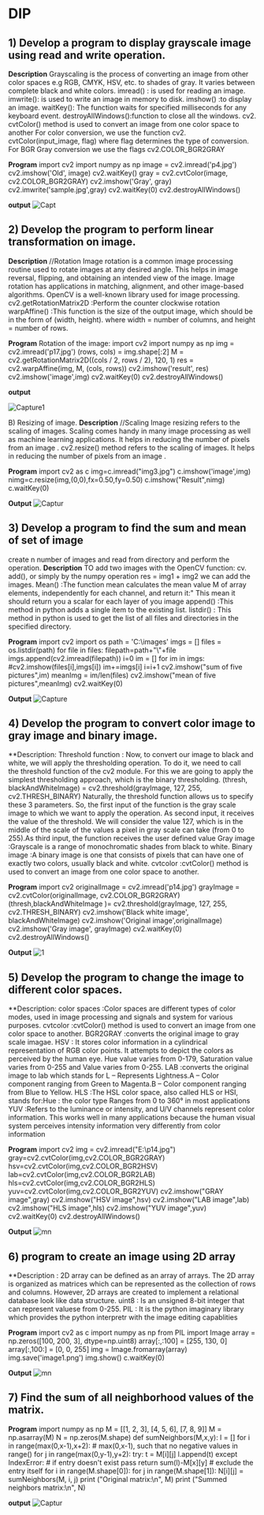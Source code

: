 # DIP
## 1) Develop a program to  display grayscale image using read and write operation.

**Description**
Grayscaling is the process of converting an image from other color spaces e.g RGB, CMYK, HSV, etc. to shades of gray. It varies between complete black and white colors.
imread() : is used for reading an image.
imwrite(): is used to write an image in memory to disk.
imshow() :to display an image.
waitKey(): The function waits for specified milliseconds for any keyboard event. 
destroyAllWindows():function to close all the windows.
cv2. cvtColor() method is used to convert an image from one color space to another For color conversion, we use the function cv2. cvtColor(input_image, flag) where flag determines the type of conversion. For BGR Gray conversion we use the flags cv2.COLOR_BGR2GRAY 

**Program**
import cv2
import numpy as np
image = cv2.imread('p4.jpg')
cv2.imshow('Old', image)
cv2.waitKey()
gray = cv2.cvtColor(image, cv2.COLOR_BGR2GRAY)
cv2.imshow('Gray', gray)
cv2.imwrite('sample.jpg',gray)
cv2.waitKey(0)
cv2.destroyAllWindows()

**output**
![Capt](https://user-images.githubusercontent.com/72268045/104295083-08190200-54e6-11eb-9062-6354c9ef1b4e.PNG)


## 2) Develop the program to perform linear transformation on image.
**Description**
//Rotation
Image rotation is a common image processing routine used to rotate images at any desired angle. This helps in image reversal, flipping, and obtaining an intended view of the image. Image rotation has applications in matching, alignment, and other image-based algorithms. OpenCV is a well-known library used for image processing.
cv2.getRotationMatrix2D :Perform the counter clockwise rotation
warpAffine()            :This function is the size of the output image, which should be in the form of (width, height). where width = number of columns, and height = number of rows.

**Program**
Rotation of the image:
import cv2
import numpy as np
img = cv2.imread('p17.jpg')
(rows, cols) = img.shape[:2]
M = cv2.getRotationMatrix2D((cols / 2, rows / 2), 120, 1)
res = cv2.warpAffine(img, M, (cols, rows))
cv2.imshow('result', res)
cv2.imshow('image',img)
cv2.waitKey(0)
cv2.destroyAllWindows()

**output**

![Capture1](https://user-images.githubusercontent.com/72268045/104289786-92aa3300-54df-11eb-82ba-d7e40d5d134e.PNG)

B) Resizing of image.
**Description**
//Scaling
Image resizing refers to the scaling of images. Scaling comes handy in many image processing as well as machine learning applications.
It helps in reducing the number of pixels from an image .
cv2.resize() method refers to the scaling of images. It helps in reducing the number of pixels from an image .

**Program**
import cv2 as c
img=c.imread("img3.jpg")
c.imshow('image',img)
nimg=c.resize(img,(0,0),fx=0.50,fy=0.50)
c.imshow("Result",nimg)
c.waitKey(0)

**Output**
![Captur](https://user-images.githubusercontent.com/72268045/104290241-21b74b00-54e0-11eb-89b1-8832f79f8247.PNG)


## 3) Develop a program to find the sum and mean of set of image
create n number of images and read from directory and perform the operation.
**Description**
TO add two images with the OpenCV function:
cv. add(), or simply by the numpy operation res = img1 + img2 we can add the images.
Mean()    :The function mean calculates the mean value M of array elements, independently for each channel, and return it:" This mean it should return you a scalar for each layer of you image
append()  :This method in python adds a single item to the existing list.
listdir() : This method in python is used to get the list of all files and directories in the specified directory.

**Program**
import cv2
import os
path = 'C:\images'
imgs = []
files = os.listdir(path)
for file in files:
    filepath=path+"\\"+file
    imgs.append(cv2.imread(filepath))
i=0
im = []
for im in imgs:
    #cv2.imshow(files[i],imgs[i])
    im+=imgs[i]
    i=i+1
cv2.imshow("sum of five pictures",im)
meanImg = im/len(files)
cv2.imshow("mean of five pictures",meanImg)
cv2.waitKey(0)

**Output**
![Capture](https://user-images.githubusercontent.com/72268045/104430787-feba8480-553b-11eb-81bc-e10ddfa20975.PNG)

## 4) Develop the program to convert color image to gray image and binary image.
**Description:
Threshold function : Now, to convert our image to black and white, we will apply the thresholding operation. 
To do it, we need to call the threshold function of the cv2 module.
For this we are going to apply the simplest thresholding approach, which is the binary thresholding.
(thresh, blackAndWhiteImage) = cv2.threshold(grayImage, 127, 255, cv2.THRESH_BINARY)
Naturally, the threshold function allows us to specify  these 3 parameters. So, the first input of the function is the gray scale image to which we want to apply the operation.
As second input, it receives the value of the threshold. We will consider the value 127, which is in the middle of the scale of the values a pixel in gray scale can take (from 0 to 255).As third input, the function receives the user defined value 
Gray image   :Grayscale is a range of monochromatic shades from black to white. 
Binary image :A binary image is one that consists of pixels that can have one of exactly two colors, usually black and white.
cvtcolor     :cvtColor() method is used to convert an image from one color space to another.

**Program**
import cv2
originalImage = cv2.imread('p14.jpg')
grayImage = cv2.cvtColor(originalImage, cv2.COLOR_BGR2GRAY)
(thresh,blackAndWhiteImage )= cv2.threshold(grayImage, 127, 255, cv2.THRESH_BINARY)
cv2.imshow('Black white image', blackAndWhiteImage)
cv2.imshow('Original image',originalImage)
cv2.imshow('Gray image', grayImage)
cv2.waitKey(0)
cv2.destroyAllWindows()

**Output**
![1](https://user-images.githubusercontent.com/72268045/104327232-8b4f4d80-5510-11eb-9cc4-d71ce7667745.PNG)

## 5) Develop the program to change the image to different color spaces.
**Description:
color spaces :Color spaces are different types of color modes, used in image processing and signals and system for various purposes.
cvtcolor     :cvtColor() method is used to convert an image from one color space to another.
BGR2GRAY     :converts the original image to gray scale imagae.
HSV          : It stores color information in a cylindrical representation of RGB color points. It attempts to depict the colors as perceived by the human eye. Hue value varies                from 0-179, Saturation value varies from 0-255 and Value  varies from 0-255.
LAB          :converts the original image to lab which stands for L – Represents Lightness.A – Color component ranging from Green to Magenta.B – Color component ranging from                    Blue to Yellow.
HLS          :The HSL color space, also called HLS or HSI, stands for:Hue : the color type Ranges from 0 to 360° in most applications 
YUV          :Refers to the luminance or intensity, and U/V channels represent color information. This works well in many applications because the human visual system perceives               intensity information very differently from color information

**Program**
import cv2 img = cv2.imread("E:\\p14.jpg") 
gray=cv2.cvtColor(img,cv2.COLOR_BGR2GRAY) 
hsv=cv2.cvtColor(img,cv2.COLOR_BGR2HSV) 
lab=cv2.cvtColor(img,cv2.COLOR_BGR2LAB)
hls=cv2.cvtColor(img,cv2.COLOR_BGR2HLS) 
yuv=cv2.cvtColor(img,cv2.COLOR_BGR2YUV)
cv2.imshow("GRAY image",gray)
cv2.imshow("HSV image",hsv)
cv2.imshow("LAB image",lab)
cv2.imshow("HLS image",hls)
cv2.imshow("YUV image",yuv)
cv2.waitKey(0)
cv2.destroyAllWindows()

**Output**
![mn](https://user-images.githubusercontent.com/72268045/104328099-7cb56600-5511-11eb-952d-8f3e536aaac5.PNG)

## 6) program to create an image using 2D array
**Description :
2D array can be defined as an array of arrays. The 2D array is organized as matrices which can be represented as the collection of rows and columns. However, 2D arrays are created to implement a relational database look like data structure.
uint8 : Is an unsigned 8-bit integer that can represent valuese from 0-255.
PIL   : It is the python imaginary library which provides the python interpretr with the image editing capablities 

**Program**
import cv2 as c
import numpy as np
from PIL import Image
array = np.zeros([100, 200, 3], dtype=np.uint8)
array[:,:100] = [255, 130, 0]
array[:,100:] = [0, 0, 255]
img = Image.fromarray(array)
img.save('image1.png')
img.show()
c.waitKey(0)

**Output**
![mn](https://user-images.githubusercontent.com/72268045/104329358-d4080600-5512-11eb-9d19-6d7190aeabfc.PNG)


## 7) Find the sum of all neighborhood values of the matrix.
**Program**
import numpy as np
M = [[1, 2, 3],
    [4, 5, 6],
    [7, 8, 9]]
M = np.asarray(M)
N = np.zeros(M.shape)
def sumNeighbors(M,x,y):
    l = []
    for i in range(max(0,x-1),x+2): # max(0,x-1), such that no negative values in range()
        for j in range(max(0,y-1),y+2):
            try:
                t = M[i][j]
                l.append(t)
            except IndexError: # if entry doesn't exist
                pass
    return sum(l)-M[x][y] # exclude the entry itself
for i in range(M.shape[0]):
    for j in range(M.shape[1]):
        N[i][j] = sumNeighbors(M, i, j)
print ("Original matrix:\n", M)
print ("Summed neighbors matrix:\n", N)

**output**
![Captur](https://user-images.githubusercontent.com/72268045/104437470-a4252680-5543-11eb-85e0-825471592c52.PNG)

